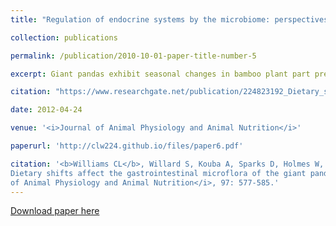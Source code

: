 ```yaml
---
title: "Regulation of endocrine systems by the microbiome: perspectives from comparative animal models"

collection: publications

permalink: /publication/2010-10-01-paper-title-number-5

excerpt: Giant pandas exhibit seasonal changes in bamboo plant part preference. The influences on the gastrointestinal tracts (GIT) microbial populations were evaluated during a 14-month period for a pair of adult male and female giant pandas housed at the Memphis Zoo using traditional culturing methods to enumerate eight bacterial groups (total anaerobes, total aerobes (TAR), streptococci (STR), total enterics, <i>Escherichia coli</i>, <i>Bacteroides </i> spp., lactobacilli and <i>Clostridium</i> spp.). Both the male and female pandas altered bamboo consumption behaviours, with a sharp decrease in leaf preference in April 2010 and returning to high levels of leaf preference from June to October, corresponding to significant shifts in the densities of TAR, STR, and lactobacilli and <i>Bacteroides</i> spp. These findings indicate seasonal changes in food preference affect the assemblages of microbial populations within the GIT of the giant panda and contribute to a better understanding of the importance of bamboo in this species' foraging strategy.'

citation: "https://www.researchgate.net/publication/224823192_Dietary_shifts_affect_the_gastrointestinal_microflora_of_the_giant_panda_Ailuropoda_melanoleuca"

date: 2012-04-24

venue: '<i>Journal of Animal Physiology and Animal Nutrition</i>'

paperurl: 'http://clw224.github.io/files/paper6.pdf'

citation: '<b>Williams CL</b>, Willard S, Kouba A, Sparks D, Holmes W, Falcone J, Williams CH, Brown A (2012).Dietary shifts affect the gastrointestinal microflora of the giant panda (<i>Ailuropoda melanoleuca</i>). <i>Journalof Animal Physiology and Animal Nutrition</i>, 97: 577-585.'
---
```


[Download paper here](http://clw224.github.io/files/paper6.pdf)
